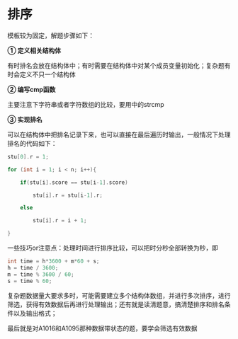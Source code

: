 # 排序

模板较为固定，解题步骤如下：

**① 定义相关结构体**

有时排名会放在结构体中；有时需要在结构体中对某个成员变量初始化；复杂题有时会定义不只一个结构体

**② 编写cmp函数**

主要注意下字符串或者字符数组的比较，要用<cstring>中的strcmp

**③ 实现排名**

可以在结构体中把排名记录下来，也可以直接在最后遍历时输出，一般情况下处理排名的代码如下：

```c++
stu[0].r = 1;

for (int i = 1; i < n; i++){

	if(stu[i].score == stu[i-1].score)

		stu[i].r = stu[i-1].r;

	else

		stu[i].r = i + 1;

}
```

一些技巧or注意点：处理时间进行排序比较，可以把时分秒全部转换为秒，即

```c++
int time = h*3600 + m*60 + s;
h = time / 3600;
m = time % 3600 / 60;
s = time % 60;
```

复杂题数据量大要求多时，可能需要建立多个结构体数组，并进行多次排序，进行筛选，获得有效数据后再进行处理输出；还有就是读清题意，搞清楚排序和排名条件以及输出格式；

最后就是对A1016和A1095那种数据带状态的题，要学会筛选有效数据